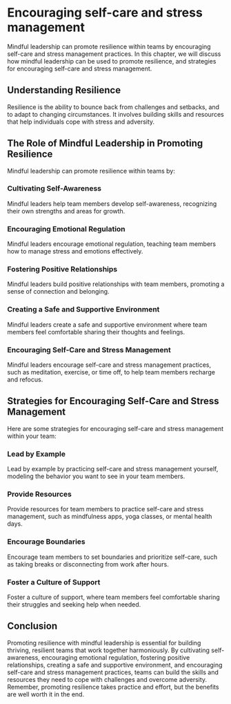 Encouraging self-care and stress management
====================================================================================================

Mindful leadership can promote resilience within teams by encouraging self-care and stress management practices. In this chapter, we will discuss how mindful leadership can be used to promote resilience, and strategies for encouraging self-care and stress management.

Understanding Resilience
------------------------

Resilience is the ability to bounce back from challenges and setbacks, and to adapt to changing circumstances. It involves building skills and resources that help individuals cope with stress and adversity.

The Role of Mindful Leadership in Promoting Resilience
------------------------------------------------------

Mindful leadership can promote resilience within teams by:

### Cultivating Self-Awareness

Mindful leaders help team members develop self-awareness, recognizing their own strengths and areas for growth.

### Encouraging Emotional Regulation

Mindful leaders encourage emotional regulation, teaching team members how to manage stress and emotions effectively.

### Fostering Positive Relationships

Mindful leaders build positive relationships with team members, promoting a sense of connection and belonging.

### Creating a Safe and Supportive Environment

Mindful leaders create a safe and supportive environment where team members feel comfortable sharing their thoughts and feelings.

### Encouraging Self-Care and Stress Management

Mindful leaders encourage self-care and stress management practices, such as meditation, exercise, or time off, to help team members recharge and refocus.

Strategies for Encouraging Self-Care and Stress Management
----------------------------------------------------------

Here are some strategies for encouraging self-care and stress management within your team:

### Lead by Example

Lead by example by practicing self-care and stress management yourself, modeling the behavior you want to see in your team members.

### Provide Resources

Provide resources for team members to practice self-care and stress management, such as mindfulness apps, yoga classes, or mental health days.

### Encourage Boundaries

Encourage team members to set boundaries and prioritize self-care, such as taking breaks or disconnecting from work after hours.

### Foster a Culture of Support

Foster a culture of support, where team members feel comfortable sharing their struggles and seeking help when needed.

Conclusion
----------

Promoting resilience with mindful leadership is essential for building thriving, resilient teams that work together harmoniously. By cultivating self-awareness, encouraging emotional regulation, fostering positive relationships, creating a safe and supportive environment, and encouraging self-care and stress management practices, teams can build the skills and resources they need to cope with challenges and overcome adversity. Remember, promoting resilience takes practice and effort, but the benefits are well worth it in the end.
